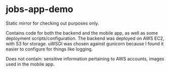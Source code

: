 # jobs-app-demo
Static mirror for checking out purposes only.

Contains code for both the backend and the mobile app, as well as some deployment scripts/configuration. The backend was deployed on AWS EC2, with S3 for storage. uWSGI was chosen against gunicorn because I found it easier to configure for things like logging.

Does not contain: sensitive information pertaining to AWS accounts, images used in the mobile app.
